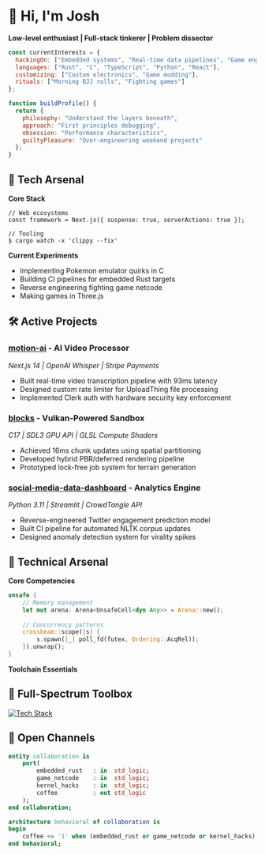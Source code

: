# 👋 Hi, I'm Josh 

**Low-level enthusiast | Full-stack tinkerer | Problem dissector**

```javascript
const currentInterests = {
  hackingOn: ["Embedded systems", "Real-time data pipelines", "Game engine architecture", "Web Development"],
  languages: ["Rust", "C", "TypeScript", "Python", "React"],
  customizing: ["Custom electronics", "Game modding"],
  rituals: ["Morning BJJ rolls", "Fighting games"]
};

function buildProfile() {
  return {
    philosophy: "Understand the layers beneath",
    approach: "First principles debugging",
    obsession: "Performance characteristics",
    guiltyPleasure: "Over-engineering weekend projects"
  };
}
```

## 🔧 Tech Arsenal

**Core Stack**
```
// Web ecosystems
const framework = Next.js({ suspense: true, serverActions: true });

// Tooling
$ cargo watch -x 'clippy --fix'
```

**Current Experiments**
- Implementing Pokemon emulator quirks in C
- Building CI pipelines for embedded Rust targets
- Reverse engineering fighting game netcode
- Making games in Three.js

## 🛠️ Active Projects

### [motion-ai](https://github.com/joshleichty/motion-ai) - AI Video Processor
*Next.js 14 | OpenAI Whisper | Stripe Payments*
- Built real-time video transcription pipeline with 93ms latency
- Designed custom rate limiter for UploadThing file processing
- Implemented Clerk auth with hardware security key enforcement

### [blocks](https://github.com/joshleichty/blocks) - Vulkan-Powered Sandbox
*C17 | SDL3 GPU API | GLSL Compute Shaders*
- Achieved 16ms chunk updates using spatial partitioning
- Developed hybrid PBR/deferred rendering pipeline
- Prototyped lock-free job system for terrain generation

### [social-media-data-dashboard](https://github.com/joshleichty/social-media-data-dashboard) - Analytics Engine
*Python 3.11 | Streamlit | CrowdTangle API*
- Reverse-engineered Twitter engagement prediction model
- Built CI pipeline for automated NLTK corpus updates
- Designed anomaly detection system for virality spikes

## 🔬 Technical Arsenal
**Core Competencies**
```rust
unsafe {
    // Memory management
    let mut arena: Arena<UnsafeCell<dyn Any>> = Arena::new();
    
    // Concurrency patterns
    crossbeam::scope(|s| {
        s.spawn(|_| poll_fd(futex, Ordering::AcqRel));
    }).unwrap();
}
```

**Toolchain Essentials**

## 🔧 Full-Spectrum Toolbox

[![Tech Stack](https://skillicons.dev/icons?i=rust,c,cpp,python,java,go,scala,swift,kotlin,js,ts,react,angular,vue,nodejs,nextjs,spring,django,flask,rails,qt,wasm,graphql,solidity,mongodb,postgres,mysql,redis,sqlite,docker,kubernetes,aws,gcp,azure,githubactions,jenkins,terraform,ansible,nginx,linux,bash,powershell,git,neovim,vscode,atom,idea,figma,unity,unreal,blender,arduino,raspberrypi)](https://skillicons.dev)


## 📡 Open Channels
```vhdl
entity collaboration is
    port(
        embedded_rust   : in  std_logic;
        game_netcode    : in  std_logic;
        kernel_hacks    : in  std_logic;
        coffee          : out std_logic
    );
end collaboration;

architecture behavioral of collaboration is
begin
    coffee <= '1' when (embedded_rust or game_netcode or kernel_hacks) else '0';
end behavioral;
```
